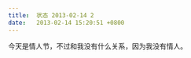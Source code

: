 ```yaml
---
title:  状态 2013-02-14 2
date:   2013-02-14 15:20:51 +0800
---
```


今天是情人节，不过和我没有什么关系，因为我没有情人。

<!--56-->

